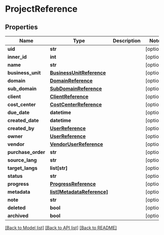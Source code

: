 # ProjectReference

## Properties
Name | Type | Description | Notes
------------ | ------------- | ------------- | -------------
**uid** | **str** |  | [optional] 
**inner_id** | **int** |  | [optional] 
**name** | **str** |  | [optional] 
**business_unit** | [**BusinessUnitReference**](BusinessUnitReference.md) |  | [optional] 
**domain** | [**DomainReference**](DomainReference.md) |  | [optional] 
**sub_domain** | [**SubDomainReference**](SubDomainReference.md) |  | [optional] 
**client** | [**ClientReference**](ClientReference.md) |  | [optional] 
**cost_center** | [**CostCenterReference**](CostCenterReference.md) |  | [optional] 
**due_date** | **datetime** |  | [optional] 
**created_date** | **datetime** |  | [optional] 
**created_by** | [**UserReference**](UserReference.md) |  | [optional] 
**owner** | [**UserReference**](UserReference.md) |  | [optional] 
**vendor** | [**VendorUserReference**](VendorUserReference.md) |  | [optional] 
**purchase_order** | **str** |  | [optional] 
**source_lang** | **str** |  | [optional] 
**target_langs** | **list[str]** |  | [optional] 
**status** | **str** |  | [optional] 
**progress** | [**ProgressReference**](ProgressReference.md) |  | [optional] 
**metadata** | [**list[MetadataReference]**](MetadataReference.md) |  | [optional] 
**note** | **str** |  | [optional] 
**deleted** | **bool** |  | [optional] 
**archived** | **bool** |  | [optional] 

[[Back to Model list]](../README.md#documentation-for-models) [[Back to API list]](../README.md#documentation-for-api-endpoints) [[Back to README]](../README.md)

